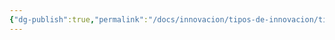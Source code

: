 ```yaml
---
{"dg-publish":true,"permalink":"/docs/innovacion/tipos-de-innovacion/tipos-de-innovacion/","tags":[[["InnBoK"]],[["content"]]],"noteIcon":""}
---
```

